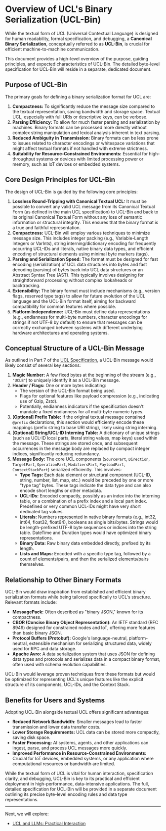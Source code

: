 # Overview of UCL's Binary Serialization (UCL-Bin)

While the textual form of UCL (Universal Contextual Language) is designed for human readability, formal specification, and debugging, a **Canonical Binary Serialization**, conceptually referred to as **UCL-Bin**, is crucial for efficient machine-to-machine communication.

This document provides a high-level overview of the purpose, guiding principles, and expected characteristics of UCL-Bin. The detailed byte-level specification for UCL-Bin will reside in a separate, dedicated document.

## Purpose of UCL-Bin

The primary goals for defining a binary serialization format for UCL are:

1.  **Compactness:** To significantly reduce the message size compared to the textual representation, saving bandwidth and storage space. Textual UCL, especially with full URIs or descriptive keys, can be verbose.
2.  **Parsing Efficiency:** To allow for much faster parsing and serialization by machines. Binary formats can be processed more directly without complex string manipulation and lexical analysis inherent in text parsing.
3.  **Reduced Ambiguity in Transmission:** Binary formats can be less prone to issues related to character encodings or whitespace variations that might affect textual formats if not handled with extreme strictness.
4.  **Suitability for Resource-Constrained Environments:** Essential for high-throughput systems or devices with limited processing power or memory, such as IoT devices or embedded systems.

## Core Design Principles for UCL-Bin

The design of UCL-Bin is guided by the following core principles:

1.  **Lossless Round-Tripping with Canonical Textual UCL:** It must be possible to convert any valid UCL message from its Canonical Textual Form (as defined in the main UCL specification) to UCL-Bin and back to its original Canonical Textual Form without any loss of semantic information or structural integrity. This ensures that the binary format is a true and faithful representation.
2.  **Compactness:** UCL-Bin will employ various techniques to minimize message size. This includes integer packing (e.g., Variable-Length Integers or VarInts), string interning/dictionary encoding for frequently occurring UCL-IDs and literals, native binary data types, and efficient encoding of structural elements using minimal byte markers (tags).
3.  **Parsing and Serialization Speed:** The format must be designed for fast encoding (serialization) of UCL data structures into bytes and fast decoding (parsing) of bytes back into UCL data structures or an Abstract Syntax Tree (AST). This typically involves designing for straightforward processing without complex lookaheads or backtracking.
4.  **Extensibility:** The binary format must include mechanisms (e.g., version flags, reserved type tags) to allow for future evolution of the UCL language and the UCL-Bin format itself, aiming for backward compatibility for common features where possible.
5.  **Platform Independence:** UCL-Bin must define data representations (e.g., endianness for multi-byte numbers, character encodings for strings if not UTF-8 by default) to ensure that messages can be correctly exchanged between systems with different underlying hardware architectures and operating systems.

## Conceptual Structure of a UCL-Bin Message

As outlined in Part 7 of the [UCL Specification](../SPECIFICATION.MD#part-7-canonical-binary-serialization-high-level-overview---ucl-bin), a UCL-Bin message would likely consist of several key sections:

1.  **Magic Number:** A few fixed bytes at the beginning of the stream (e.g., `"UCLB"`) to uniquely identify it as a UCL-Bin message.
2.  **Header / Flags:** One or more bytes indicating:
    *   The version of the UCL-Bin format being used.
    *   Flags for optional features like payload compression (e.g., indicating use of Gzip, Zstd).
    *   Potentially, endianness indicators if the specification doesn't mandate a fixed endianness for all multi-byte numeric types.
3.  **[Optional] Prefix Table:** If the original textual message contained `@prefix` declarations, this section would efficiently encode these mappings (prefix string to base URI string), likely using string interning.
4.  **[Optional] String/UCL-ID Interning Table:** A dictionary of unique strings (such as UCL-ID local parts, literal string values, map keys) used within the message. These strings are stored once, and subsequent occurrences in the message body are replaced by compact integer indices, significantly reducing redundancy.
5.  **Message Body:** The core UCL components (`SourcePart`, `Direction`, `TargetPart`, `OperationPart`, `ModifiersPart`, `PayloadPart`, `ContextStackPart`) serialized efficiently. This involves:
    *   **Type Tags:** Each data element or structural component (UCL-ID, string, number, list, map, etc.) would be preceded by one or more "type tag" bytes. These tags indicate the data type and can also encode short lengths or other metadata.
    *   **UCL-IDs:** Encoded compactly, possibly as an index into the interning table, or a combination of a prefix index and a local part index. Predefined or very common UCL-IDs might have very short dedicated tag values.
    *   **Literals:** Numbers represented in native binary formats (e.g., int32, int64, float32, float64), booleans as single bits/bytes. Strings would be length-prefixed UTF-8 byte sequences or indices into the string table. DateTime and Duration types would have optimized binary representations.
    *   **Binary Data:** Raw binary data embedded directly, prefixed by its length.
    *   **Lists and Maps:** Encoded with a specific type tag, followed by a count of elements/pairs, and then the serialized elements/pairs themselves.

## Relationship to Other Binary Formats

UCL-Bin would draw inspiration from established and efficient binary serialization formats while being tailored specifically to UCL's structure. Relevant formats include:

*   **MessagePack:** Often described as "binary JSON," known for its compactness.
*   **CBOR (Concise Binary Object Representation):** An IETF standard (RFC 8949) designed for constrained nodes and IoT, offering more features than basic binary JSON.
*   **Protocol Buffers (Protobuf):** Google's language-neutral, platform-neutral, extensible mechanism for serializing structured data, widely used for RPC and data storage.
*   **Apache Avro:** A data serialization system that uses JSON for defining data types and protocols and serializes data in a compact binary format, often used with schema evolution capabilities.

UCL-Bin would leverage proven techniques from these formats but would be optimized for representing UCL's unique features like the explicit structure of its components, UCL-IDs, and the Context Stack.

## Benefits for Users and Systems

Adopting UCL-Bin alongside textual UCL offers significant advantages:

*   **Reduced Network Bandwidth:** Smaller messages lead to faster transmission and lower data transfer costs.
*   **Lower Storage Requirements:** UCL data can be stored more compactly, saving disk space.
*   **Faster Processing:** AI systems, agents, and other applications can ingest, parse, and process UCL messages more quickly.
*   **Improved Performance in Resource-Constrained Environments:** Crucial for IoT devices, embedded systems, or any application where computational resources or bandwidth are limited.

While the textual form of UCL is vital for human interaction, specification clarity, and debugging, UCL-Bin is key to its practical and efficient deployment in high-performance, data-intensive applications. The full, detailed specification for UCL-Bin will be provided in a separate document outlining its precise byte-level encoding rules and data type representations.

---
Next, we will explore:
*   [UCL and LLMs: Practical Interaction](./09_ucl_and_llms.md)
